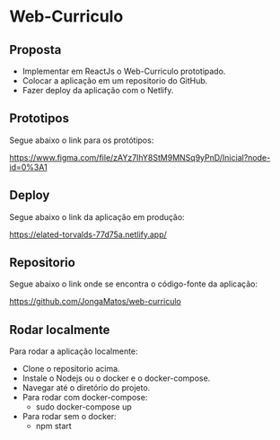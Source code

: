 # Web-Curriculo

## Proposta

<!-- * Criar um prototipo de Web-Curriculo com pelo menos 2 paginas, pelo figma. -->
* Implementar em ReactJs o Web-Curriculo prototipado.
* Colocar a aplicação em um repositorio do GitHub.
* Fazer deploy da aplicação com o Netlify.

## Prototipos

Segue abaixo o link para os protótipos:

<https://www.figma.com/file/zAYz7IhY8StM9MNSq9yPnD/Inicial?node-id=0%3A1>

## Deploy

Segue abaixo o link da aplicação em produção:

<https://elated-torvalds-77d75a.netlify.app/>

## Repositorio

Segue abaixo o link onde se encontra o código-fonte da aplicação:

<https://github.com/JongaMatos/web-curriculo>

## Rodar localmente

Para rodar a aplicação localmente:

* Clone o repositorio acima.
* Instale o Nodejs ou o docker e o docker-compose.
* Navegar até o diretório do projeto.
* Para rodar com docker-compose:
  * sudo docker-compose up
* Para rodar sem o docker:
  * npm start
